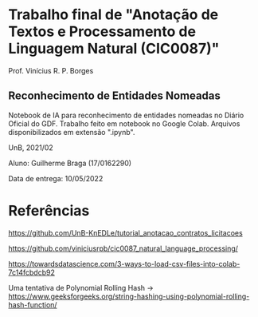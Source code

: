 # Trabalho final de "Anotação de Textos e Processamento de Linguagem Natural (CIC0087)"

Prof. Vinícius R. P. Borges

## Reconhecimento de Entidades Nomeadas

Notebook de IA para reconhecimento de entidades nomeadas no Diário Oficial do GDF. Trabalho feito em notebook no Google Colab. Arquivos disponibilizados em extensão ".ipynb". 

UnB, 2021/02

Aluno: Guilherme Braga (17/0162290)

Data de entrega: 10/05/2022

# Referências

https://github.com/UnB-KnEDLe/tutorial_anotacao_contratos_licitacoes

https://github.com/viniciusrpb/cic0087_natural_language_processing/

https://towardsdatascience.com/3-ways-to-load-csv-files-into-colab-7c14fcbdcb92

Uma tentativa de  Polynomial Rolling Hash -> https://www.geeksforgeeks.org/string-hashing-using-polynomial-rolling-hash-function/


